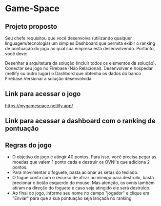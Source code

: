 # Game-Space

## Projeto proposto

Seu chefe requisitou que você desenvolva (utilizando qualquer linguagem/tecnologia) um simples Dashboard que permita exibir o ranking de pontuação do jogo ao qual sua empresa está desenvolvendo. Portanto, você deve:

Desenhar a arquitetura da solução (incluir todos os elementos da solução).
Conectar seu jogo no Firebase (Não Relacional).
Desenvolver e hospedar (netlify ou outro lugar) o Dashbord que obtenha os dados do banco Firebase.Versionar a solução desenvolvida

## Link para acessar o jogo

<https://mygamespace.netlify.app/>

## Link para acessar a dashboard com o ranking de pontuação

## Regras do jogo

- O objetivo do jogo é atingir 40 pontos. Para isso, você precisa pegar as moedas que valem 1 ponto cada e destruir os OVNI's que adiciona 2 pontos.
- Para movimentar o foguete, basta acionar as setas do teclado.
- O fogue conta com o recurso de atirar no inimigo para destruilo, basta precionar o botão esquerdo do mouse. Mas atenção, os ovnis também atiram na direção do foguete e caso seja atingido ele será destruido.
- Ao final do jogo, informe seu nome no campo "jogador" e clique em "Enviar" para que a sua pontuação seja lançada no ranking